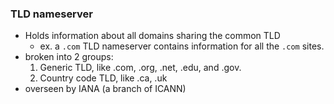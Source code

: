 
### TLD nameserver
- Holds information about all domains sharing the common TLD
	- ex. a `.com` TLD nameserver contains information for all the `.com` sites.
- broken into 2 groups:
	1. Generic TLD, like .com, .org, .net, .edu, and .gov.
	2. Country code TLD, like .ca, .uk
- overseen by IANA (a branch of ICANN)
